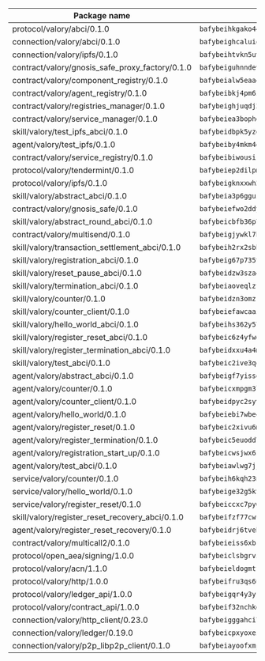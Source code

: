 | Package name                                                  | Package hash                                                  |
| ------------------------------------------------------------- | ------------------------------------------------------------- |
| protocol/valory/abci/0.1.0                                    | `bafybeihkgako44fzgurcv4hgbems4ptdtosae4lopnnr75eczb6kx3x2lm` |
| connection/valory/abci/0.1.0                                  | `bafybeighcaluiqf4ss6oxx42cmyrsrfpuciazliuni5xmrfooo3f52d24a` |
| connection/valory/ipfs/0.1.0                                  | `bafybeihtvkn5uv3ibumme7zzmrxx7iehc6lnjhil726h2jidpdzzjnd5ay` |
| contract/valory/gnosis_safe_proxy_factory/0.1.0               | `bafybeiguhnndevhp7iui65fhcezkunygdw2cwsofl4rcfzr2u2n6ql366q` |
| contract/valory/component_registry/0.1.0                      | `bafybeialw5eaa4v54s7i3sjsuy6d5k624quhxhziqntwq5hnz4g646sb7m` |
| contract/valory/agent_registry/0.1.0                          | `bafybeibkj4pm6ziqh2fl3xfsjiou4ibnxlipmvmqhgvc7xwpnaddbtxzli` |
| contract/valory/registries_manager/0.1.0                      | `bafybeighjuqdj2oq6tqckf7j3mqtighe7lpaahh7qt3sqxtbtjlur4tmj4` |
| contract/valory/service_manager/0.1.0                         | `bafybeiea3bophgb6ikqvpd7lzyluthlhoazbbrknvfncu4j7wbubfsrjeu` |
| skill/valory/test_ipfs_abci/0.1.0                             | `bafybeidbpk5yzg4ocelkcsbu7epfrrdaawa4ebrhmrpb2ah3xlatp546yy` |
| agent/valory/test_ipfs/0.1.0                                  | `bafybeiby4mkm4ownmgyxzvj3rm6ksk3a6vye7pryxu5epvdvak2u3rko2u` |
| contract/valory/service_registry/0.1.0                        | `bafybeibiwousikhaafhuyfbflz6s3f6vi4eqomqpnecfyqzvrpygwagd6q` |
| protocol/valory/tendermint/0.1.0                              | `bafybeiep2dilpmu3je4z2kq7yc7l6n7ax5knwfax2ufvmnflt3uj2wrbju` |
| protocol/valory/ipfs/0.1.0                                    | `bafybeigknxxwh2xts7ijbacils4a4cgq7jhcdvwahshbw22zw5hnncsfla` |
| skill/valory/abstract_abci/0.1.0                              | `bafybeia3p6gguzuciufv7abp72f6rbkui7z3hrzp7pyrhi4bzui7hjaxkq` |
| contract/valory/gnosis_safe/0.1.0                             | `bafybeiefwo2ddyhjxcpy2rlchcubv6bj35e5x4kstxwfyvyvdvcpvcoe5q` |
| skill/valory/abstract_round_abci/0.1.0                        | `bafybeicbfb36p74pw7yh7hlasknenba6hhdmjrql7xghw63qq2bvtfoofa` |
| contract/valory/multisend/0.1.0                               | `bafybeigjywkl7hydjsrkogob3xebj2ifhqwmfhhxoeyrndzhhxi5u6amey` |
| skill/valory/transaction_settlement_abci/0.1.0                | `bafybeih2rx2sbbt4p3uarcybwxwav4rzwcukeus4x2uwbesr3yjjkpvtvu` |
| skill/valory/registration_abci/0.1.0                          | `bafybeig67p735tdua3riqdmqai7lim3xue2pdx7wo5to5wjinqumtb3xvm` |
| skill/valory/reset_pause_abci/0.1.0                           | `bafybeidzw3sza4hdbhepvasqx2ptmgwn67zv5iwkidmvbeecqvpdc22oa4` |
| skill/valory/termination_abci/0.1.0                           | `bafybeiaoveqlzfk33o2nh4tubbjwi2nutgd6s7oe77iiphnwcm5hxgridq` |
| skill/valory/counter/0.1.0                                    | `bafybeidzn3omzrjd2xxkb6lajunwrpehqzguhpwtyskw4lj7hbj52hwqiu` |
| skill/valory/counter_client/0.1.0                             | `bafybeiefawcaaiy4matry7m53k36kqy4uadtmtpuulatnt5afkezx6napa` |
| skill/valory/hello_world_abci/0.1.0                           | `bafybeihs362y577zn3p3casajik7wxubyqgft3kf2yhqzbbqcqevacjovu` |
| skill/valory/register_reset_abci/0.1.0                        | `bafybeic6z4yfwdmbzj6ogqa5trtkpwzegtja7lslsff6zg3tuwjrmcqxyq` |
| skill/valory/register_termination_abci/0.1.0                  | `bafybeidxxu4a4m6whx6tjosntv5gztgdq7vmv4ppleujdyohp2wys5ypji` |
| skill/valory/test_abci/0.1.0                                  | `bafybeic2ive3qo7eqfdoupqleehz44jrk3q7kxaltl4zrlwn2cyeum7ts4` |
| agent/valory/abstract_abci/0.1.0                              | `bafybeigf7yisseyyb6fnsqdxthmd534gtmykc5tbgb7gotpjcypddwvinm` |
| agent/valory/counter/0.1.0                                    | `bafybeicxmpgm3l3252jbwssz5e7whtthqadfxjqyov6frj6rw5shnerobi` |
| agent/valory/counter_client/0.1.0                             | `bafybeidpyc2syvuv3px52gmeaismyhcn4xskbzts22frwlxrwioj53vh6i` |
| agent/valory/hello_world/0.1.0                                | `bafybeiebi7wbe44ert7nxoqtvsjiruanddqace7nv7oir7myk2g3d66fci` |
| agent/valory/register_reset/0.1.0                             | `bafybeic2xivu6m3m3rjg4uwpdmq2oaus4f3jaaqwudxmmesdgjzrkpfdfi` |
| agent/valory/register_termination/0.1.0                       | `bafybeic5euodd7rrp4hesp5kimf74wjxus3fmh3rthj3wcpp7arpdm2ek4` |
| agent/valory/registration_start_up/0.1.0                      | `bafybeicwsjwx6syzqfefmzy5kzqvvd2kqmb7y4hj4hxudscl5a4quvm5hu` |
| agent/valory/test_abci/0.1.0                                  | `bafybeiawlwg7jjblgfmgbr4hb5feick6ourdaow65fbxyh26ubmm55ixqu` |
| service/valory/counter/0.1.0                                  | `bafybeih6kqh23n3qeb7r3g64qnkfxnih7mr7alltoe6ha7yq3mx2jmvj4q` |
| service/valory/hello_world/0.1.0                              | `bafybeige32g5kt7bw2wdnke34uzlicp3ok7lubdci3twwodsfv2joptupe` |
| service/valory/register_reset/0.1.0                           | `bafybeiccxc7py64ddtsssylxfrzz4jrginhzs3g74tt5rgsirq4jgkvacm` |
| skill/valory/register_reset_recovery_abci/0.1.0               | `bafybeifzf77cwfhfnh3zlouvcdy7szxwykzq4iph2gwbewgy7e7lvppbtu` |
| agent/valory/register_reset_recovery/0.1.0                    | `bafybeidrj6tvebewd7qqdqh6drhougy2bjtbiwgkmre44yel7jl3phg3f4` |
| contract/valory/multicall2/0.1.0                              | `bafybeieiss6xbk74c2wi6zxxjbhfc5nspe3nftm7o2vm3afqxttnk2cvty` |
| protocol/open_aea/signing/1.0.0                               | `bafybeiclsbgrviyxbmi2vex5ze3dhr7ywohrqedebx26jozayxvroqtegq` |
| protocol/valory/acn/1.1.0                                     | `bafybeieldogmtf3m4jdsvt4vvyay3jh54rjn3deasymfw43vz3o42vigmq` |
| protocol/valory/http/1.0.0                                    | `bafybeifru3qs6udfzprax7jxktbsuzn7immfvi3scgfspifq3zdxwkgvnm` |
| protocol/valory/ledger_api/1.0.0                              | `bafybeigqr4y3ykz3iulrcoqmji7hy3dxaoy7zmyyzff4ivpbubcpwdknai` |
| protocol/valory/contract_api/1.0.0                            | `bafybeif32nchkgn6yet7e5gt4auhf7lsahxnj4t36kxbw55p3gi7qpeuxq` |
| connection/valory/http_client/0.23.0                          | `bafybeigggahci7hq6tr3tyueatgkvgn73y4b3av2vk7vtr7jkeuwsqcteq` |
| connection/valory/ledger/0.19.0                               | `bafybeicpxyoxez7lperltamvikxu6vzk2lhqakbivce4nzywyzoqbxoogm` |
| connection/valory/p2p_libp2p_client/0.1.0                     | `bafybeiayoofxmj6z3pasn2akqj3udgq2ta2ar6mv6zoehstul2btvv3gqa` |
